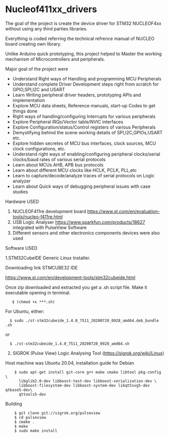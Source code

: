 # Nucleof411xx_drivers

The goal of the project is create the device driver for STM32 NUCLEOF4xx without using any third parties libraries.

Everything is coded referring the technical refrence manual of NUCLEO board creating own library. 

Unlike Arduino quick prototyping, this project helped to Master the working mechanism of Microcontrollers and peripherals.

Major goal of the project were

   - Understand Right ways of Handling and programming MCU Peripherals
   - Understand complete Driver Development steps right from scratch for GPIO,SPI,I2C and USART
   - Learn Writing peripheral driver headers, prototyping APIs and implementation
   - Explore MCU data sheets, Reference manuals, start-up Codes to get things done
   - Right ways of handling/configuring Interrupts for various peripherals
   - Explore Peripheral IRQs/Vector table/NVIC interfaces 
   - Explore Configuration/status/Control registers of various Peripherals
   - Demystifying behind the scene working details of SPI,I2C,GPIOs,USART etc.
   - Explore hidden secretes of MCU bus interfaces, clock sources, MCU clock configurations, etc.
   - Understand right ways of enabling/configuring peripheral clocks/serial clocks/baud rates of various serial protocols
   - Learn about MCUs AHB, APB bus protocols
   - Learn about different MCU clocks like HCLK, PCLK, PLL,etc
   - Learn to capture/decode/analyze traces of serial protocols on Logic analyzer
   - Learn about Quick ways of debugging peripheral issues with case studies
  
  Hardware USED
  
  1. NUCLEOF411re development board https://www.st.com/en/evaluation-tools/nucleo-f411re.html
  2. USB Logic Analyser  https://www.sparkfun.com/products/18627 integrated with PulseView Software
  3. Different sensors and other electronics components devices were also used


  
  Software USED

  1.STM32CubeIDE Generic Linux Installer.

  Downloading link STMCUBE32 IDE

  https://www.st.com/en/development-tools/stm32cubeide.html

  Once zip downloaded and extracted you get a .sh script file.
  Make it executable opening in terminal.

       $ (chmod +x ***.sh)

  For Ubuntu, either:

      $ sudo ./st-stm32cubeide_1.4.0_7511_20200720_0928_amd64.deb_bundle​.sh

  or 

      $ ./st-stm32cubeide_1.4.0_7511_20200720_0928_amd64​.sh

   2. SIGROK (Pulse View) Logic Analysing Tool
       (https://sigrok.org/wiki/Linux)

   Host machine was Ubuntu 20.04, installation guide for Debian


        $ sudo apt-get install git-core g++ make cmake libtool pkg-config \
          libglib2.0-dev libboost-test-dev libboost-serialization-dev \
          libboost-filesystem-dev libboost-system-dev libqt5svg5-dev qtbase5-dev\
          qttools5-dev

   Building

        $ git clone git://sigrok.org/pulseview
        $ cd pulseview
        $ cmake .
        $ make
        $ sudo make install
 
